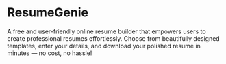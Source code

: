 # ResumeGenie
A free and user-friendly online resume builder that empowers users to create professional resumes effortlessly. Choose from beautifully designed templates, enter your details, and download your polished resume in minutes — no cost, no hassle!

